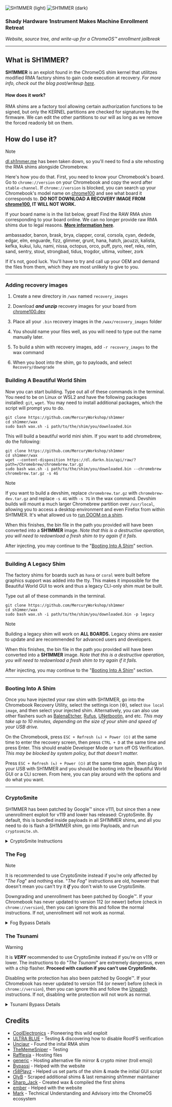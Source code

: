 ![SH1MMER (light)](/assets/sh1mmer_light_banner.png#gh-dark-mode-only)
![SH1MMER (dark)](/assets/sh1mmer_dark_banner.png#gh-light-mode-only)

### Shady Hardware 1nstrument Makes Machine Enrollment Retreat
_Website, source tree, and write-up for a ChromeOS™️ enrollment jailbreak_
***

## What is SH1MMER?

**SH1MMER** is an exploit found in the ChromeOS shim kernel that utilitzes modified RMA factory shims to gain code execution at recovery.
_For more info, check out the blog post/writeup [here](https://blog.coolelectronics.me/breaking-cros-2/)_.

#### How does it work?

RMA shims are a factory tool allowing certain authorization functions to be signed,
but only the KERNEL partitions are checked for signatures by the firmware.
We can edit the other partitions to our will as long as we remove the forced readonly bit on them.

## How do I use it?

> [!NOTE]
> [dl.sh1mmer.me](https://dl.sh1mmer.me) has been taken down, so you'll need to find a site rehosting the RMA shims alongside Chromebrew.

Here's how you do that.
First, you need to know your Chromebook's board. Go to `chrome://version` on your Chromebook and copy the word after `stable-channel`.
If `chrome://version` is blocked, you can search up your Chromebook's model name on [chrome100](https://chrome100.dev)
and see what board it corresponds to. **DO NOT DOWNLOAD A RECOVERY IMAGE FROM [chrome100](https://chrome100.dev), IT WILL NOT WORK.**

If your board name is in the list below, great! Find the RAW RMA shim corresponding to your board online.
We can no longer provide raw RMA shims due to legal reasons. [**More information here**](https://discord.gg/egWXwEDWKP).

ambassador, banon, brask, brya, clapper, coral, corsola, cyan, dedede, edgar, elm, enguarde, fizz,
glimmer, grunt, hana, hatch, jacuzzi, kalista, kefka, kukui, lulu, nami, nissa, octopus, orco, puff,
pyro, reef, reks, relm, sand, sentry, stout, strongbad, tidus, trogdor, ultima, volteer, zork

If it's not, good luck. You'll have to try and call up your OEM and demand the files from them, which they are most unlikely to give to you.

***
### Adding recovery images

1. Create a new directory in `/wax` named `recovery_images`

2. Download **_and unzip_** recovery images for your board from [chrome100.dev](https://chrome100.dev)

3. Place all your `.bin` recovery images in the `/wax/recovery_images` folder

4. You should name your files well, as you will need to type out the name manually later.

5. To build a shim with recovery images, add `-r recovery_images` to the wax command

6. When you boot into the shim, go to payloads, and select `Recovery/downgrade`

### Building A Beautiful World Shim

<!--
> [!IMPORTANT]
> If you're using `hana` or some other older (pre-frecon) board: <br />
> **DO NOT FOLLOW THESE INSTRUCTIONS!** Instead, skip to the "[Building A Legacy Shim](#building-a-legacy-shim)" section.
-->

Now you can start building. Type out all of these commands in the terminal.
You need to be on Linux or WSL2 and have the following packages installed: `git`, `wget`.
You may need to install additional packages, which the script will prompt you to do.

```
git clone https://github.com/MercuryWorkshop/sh1mmer
cd sh1mmer/wax
sudo bash wax.sh -i path/to/the/shim/you/downloaded.bin
```
This will build a beautiful world mini shim. If you want to add chromebrew, do the following:

```
git clone https://github.com/MercuryWorkshop/sh1mmer
cd sh1mmer/wax
wget --content-disposition https://dl.darkn.bio/api/raw/?path=/Chromebrew/chromebrew.tar.gz
sudo bash wax.sh -i path/to/the/shim/you/downloaded.bin --chromebrew chromebrew.tar.gz -s 4G
```

> [!NOTE]
> If you want to build a devshim, replace `chromebrew.tar.gz` with `chromebrew-dev.tar.gz` and replace `-s 4G` with `-s 7G` in the wax command.
> Devshim builds will mount a much larger Chromebrew partition over `/usr/local`,
> allowing you to access a desktop environment and even Firefox from within SH1MMER.
> It's what allowed us to [run DOOM on a shim](https://github.com/CoolElectronics/blog/blob/master/src/content/blog/breaking/doom.jpg?raw=true).

When this finishes, the bin file in the path you provided will have been converted into a **SH1MMER** image.
*Note that this is a destructive operation, you will need to redownload a fresh shim to try again if it fails.*

After injecting, you may continue to the "[Booting Into A Shim](#booting-into-a-shim)" section.

***

### Building A Legacy Shim

The factory shims for boards such as `hana` or `coral` were built before graphics support was added into the tty.
This makes it impossible for the Beautiful World GUI to work and thus a legacy CLI-only shim must be built.

Type out all of these commands in the terminal.

```
git clone https://github.com/MercuryWorkshop/sh1mmer
cd sh1mmer/wax
sudo bash wax.sh -i path/to/the/shim/you/downloaded.bin -p legacy
```

> [!NOTE]
> Building a legacy shim will work on **ALL BOARDS.** Legacy shims are easier to update and are
> recommended for advanced users and developers.

When this finishes, the bin file in the path you provided will have been converted into a **SH1MMER** image.
*Note that this is a destructive operation, you will need to redownload a fresh shim to try again if it fails.*

After injecting, you may continue to the "[Booting Into A Shim](#booting-into-a-shim)" section.

***

### Booting Into A Shim

Once you have injected your raw shim with SH1MMER, go into the Chromebook Recovery Utility, select the settings icon (⚙️), select `Use local image`, and then select your injected shim.
Alternatively, you can also use other flashers such as [BalenaEtcher](https://etcher.balena.io/), [Rufus](https://rufis.ie), [UNetbootin](https://unetbootin.github.io/), and etc.
*This may take up to 10 minutes, depending on the size of your shim and speed of your USB drive.*

On the Chromebook, press `ESC + Refresh (↻) + Power (⏻)` at the same time to enter the recovery screen, then press `CTRL + D` at the same time and press Enter.
This should enable Developer Mode or turn off OS Verification.
*This may be blocked by system policy, but that doesn't matter.*

Press `ESC + Refresh (↻) + Power (⏻)` at the same time again, then plug in your USB with SH1MMER and you should be booting into the Beautiful World GUI or a CLI screen.
From here, you can play around with the options and do what you want.

***

### CryptoSmite
SH1MMER has been patched by Google™️ since v111, but since then a new unenrollment exploit for v119 and lower has released: CryptoSmite.
By default, this is bundled inside payloads in all SH1MMER shims, and all you need to do is flash a SH1MMER shim, go into Payloads, and run `cryptosmite.sh`.

<details>
<summary>CryptoSmite Instructions</summary>

1. Download a SH1MMER Prebuilt image here: [dl.darkn.bio](<https://dl.darkn.bio/SH1mmer/Prebuilt/>), then flash a USB with it using [CRU](https://chromewebstore.google.com/detail/chromebook-recovery-utili/pocpnlppkickgojjlmhdmidojbmbodfm).
2. Disable OS verification *(blocked or not, doesn't matter)*, and boot into the shim.
3. Navigate to Payloads and navigate to CryptoSmite using the arrow keys, then press `Enter`.
4. Type in `Y` then press enter, and it'll automatically reboot upon completion.
5. Proceed through the setup partially till you get to the Add Account Screen.
   - If you see an update prompt, reboot then press `CTRL + ALT + E` on the Wi-Fi screen.
     - This *should* allow skipping the update, or make it not appear at all.
8. Powerwash the Chromebook at the "Add Account" screen. Afterwards, it'll be fully unenrolled.

</details>

### The Fog
> [!NOTE]
> It is recommended to use CryptoSmite instead if you're only affected by "_The Fog_" and nothing else.
> "_The Fog_" instructions are old, however that doesn't mean you can't try it _**if**_ you don't wish to use CryptoSmite.

Downgrading and unenrollment has been patched by Google™️.
If your Chromebook has never updated to version 112 (or newer) before (check in `chrome://version`),
then you can ignore this and follow the normal instructions. If not, unenrollment will not work as normal.

<details>
<summary>Fog Bypass Details</summary>

If your Chromebook is on version 112 or 113, unenrollment is still possible if you're willing to [disable hardware write protection]("https://mrchromebox.tech/#devices).
On most devices, this will require you to take off the back of the Chromebook and unplug the battery, or jump two pins.
Further instructions are on [the website](https://sh1mmer.me/#fog).

#### "Unenrolling" with Write Protection

If you aren't willing to take apart your Chromebook to unenroll, you can use an affiliated project,
[E-Halcyon](https://fog.gay) to boot into an unenrolled environment temporarily.
This will bypass both issues of The Fog and The Tsunami, however further caveats are listed on the website.

</details>

### The Tsunami

> [!WARNING]
> It is **_VERY_** recommended to use CryptoSmite instead if you're on v119 or lower.
> The instructions to do "_The Tsunami_" are extremely dangerous, even with a chip flasher. **Proceed with caution if you can't use CryptoSmite.**

Disabling write protection has also been patched by Google™️.
If your Chromebook has never updated to version 114 (or newer) before (check in `chrome://version`),
then you can ignore this and follow the [Unpatch](https://sh1mmer.me/#fog:~:text=v111) instructions. If not, disabling 
write protection will not work as normal.

<details>
<summary>Tsunami Bypass Details</summary>

If your Chromebook is on version 114 or newer,
unenrollment is still possible by [bridging two pins on the firmware chip](https://blog.darkn.bio/blog/the-tsunami#bypassing-instructions).
On most devices, this will require you to take off the back of the Chromebook and then use a piece of tinfoil, wire, or other conductive material to bridge the two pins.
This bypass is **not recommended** as you risk permanently bricking the Chromebook, please use [E-Halcyon](https://fog.gay) instead.

</details>

## Credits

- [CoolElectronics](https://discord.com/users/696392247205298207) - Pioneering this wild exploit
- [ULTRA BLUE](https://discord.com/users/904487572301021265) - Testing & discovering how to disable RootFS verification
- [Unciaur](https://discord.com/users/465682780320301077) - Found the inital RMA shim
- [TheMemeSniper](https://discord.com/users/391271835901362198) - Testing
- [Rafflesia](https://discord.com/users/247349845298249728) - Hosting files
- [generic](https://discord.com/users/1052016750486638613) - Hosting alternative file mirror & crypto miner (troll emoji)
- [Bypassi](https://discord.com/users/904829646145720340) - Helped with the website
- [r58Playz](https://discord.com/users/803355425835188224) - Helped us set parts of the shim & made the initial GUI script
- [OlyB](https://discord.com/users/476169716998733834) - Scraped additional shims & last remaining sh1mmer maintainer
- [Sharp_Jack](https://discord.com/users/1006048734708240434) - Created wax & compiled the first shims
- [ember](https://discord.com/users/1052344689178722375) - Helped with the website
- [Mark](mailto:mark@mercurywork.shop) - Technical Understanding and Advisory into the ChromeOS ecosystem
